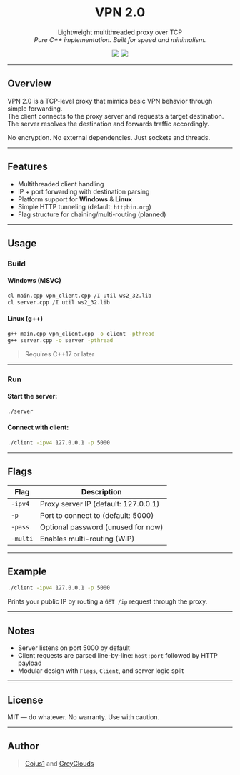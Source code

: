 <h1 align="center">VPN 2.0</h1>

<p align="center">
    Lightweight multithreaded proxy over TCP<br>
    <i>Pure C++ implementation. Built for speed and minimalism.</i>
</p>

<p align="center">
  <img src="https://img.shields.io/badge/C++17-std-blue.svg">
  <img src="https://img.shields.io/badge/Platform-Windows%20%7C%20Linux-lightgrey">
</p>

---

## Overview

VPN 2.0 is a TCP-level proxy that mimics basic VPN behavior through simple forwarding.  
The client connects to the proxy server and requests a target destination. The server resolves the destination and forwards traffic accordingly.

No encryption. No external dependencies. Just sockets and threads.

---

## Features

- Multithreaded client handling
- IP + port forwarding with destination parsing
- Platform support for **Windows** & **Linux**
- Simple HTTP tunneling (default: `httpbin.org`)
- Flag structure for chaining/multi-routing (planned)

---

## Usage

### Build

#### Windows (MSVC)

```sh
cl main.cpp vpn_client.cpp /I util ws2_32.lib
cl server.cpp /I util ws2_32.lib
```

#### Linux (g++)

```sh
g++ main.cpp vpn_client.cpp -o client -pthread
g++ server.cpp -o server -pthread
```

> Requires C++17 or later

---

### Run

#### Start the server:
```sh
./server
```

#### Connect with client:
```sh
./client -ipv4 127.0.0.1 -p 5000
```

---

## Flags

| Flag     | Description                     |
|----------|---------------------------------|
| `-ipv4`  | Proxy server IP (default: 127.0.0.1) |
| `-p`     | Port to connect to (default: 5000) |
| `-pass`  | Optional password (unused for now) |
| `-multi` | Enables multi-routing (WIP)     |

---

## Example

```sh
./client -ipv4 127.0.0.1 -p 5000
```

Prints your public IP by routing a `GET /ip` request through the proxy.

---

## Notes

- Server listens on port 5000 by default
- Client requests are parsed line-by-line: `host:port` followed by HTTP payload
- Modular design with `Flags`, `Client`, and server logic split

---

## License

MIT — do whatever. No warranty. Use with caution.

---

## Author

> [Gojus1](https://github.com/Gojus1) and [GreyClouds](https://github.com/greycloudss)
